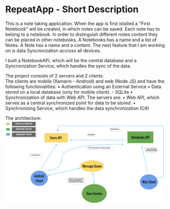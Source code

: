 # RepeatApp - Short Description

This is a note taking application. When the app is first istalled a "First Notebook" will be created, in which notes can be saved. Each note has to belong to a notebook. In order to distinguish different notes content they can be placed in other notebooks.
A Notebooks has a name and a list of Notes.
A Note has a name and a content.
The next feature that I am working on is data Syncronization accross all devices.

I built a NotebookAPI, which will be the central database and a Syncronization Service, which handles the sync of the data.

The project consists of 2 servers and 2 clients.  
The clients are mobile (Xamarin - Android) and web (Node JS) and have the following functionalities:
•	 Authentication using an External Service
•	 Data stored on a local database (only for mobile client). - SQLite
•	 Synchronization of data with Web API. 
The servers are: 
•	 Web API, which serves as a central synchronized point for data to be stored.
•	 Synchronizing Service, which handles the data synchronization (C#)


The architecture:
![alt tag](https://github.com/Ferencz8/RepeatApp/blob/Authentication_Authorization/Images/L.png)